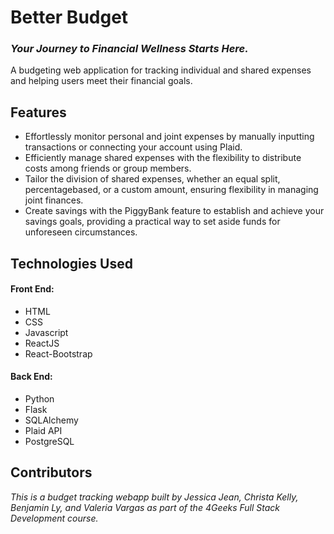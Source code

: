 # Better Budget

### *Your Journey to Financial Wellness Starts Here.*

A budgeting web application for tracking individual and shared expenses and helping users meet their financial goals.

## Features

- Effortlessly monitor personal and joint expenses by manually inputting transactions or connecting your account using Plaid. 
- Efficiently manage shared expenses with the flexibility to distribute costs among friends or group members.
- Tailor the division of shared expenses, whether an equal split, percentagebased, or a custom amount, ensuring flexibility in managing joint finances.
- Create savings with the PiggyBank feature to establish and achieve your savings goals, providing a practical way to set aside funds for unforeseen circumstances.

## Technologies Used

#### Front End:
- HTML
- CSS
- Javascript
- ReactJS
- React-Bootstrap

#### Back End:
- Python
- Flask
- SQLAlchemy
- Plaid API
- PostgreSQL 

## Contributors
*This is a budget tracking webapp built by Jessica Jean, Christa Kelly, Benjamin Ly, and Valeria Vargas as part of the 4Geeks Full Stack Development course.*